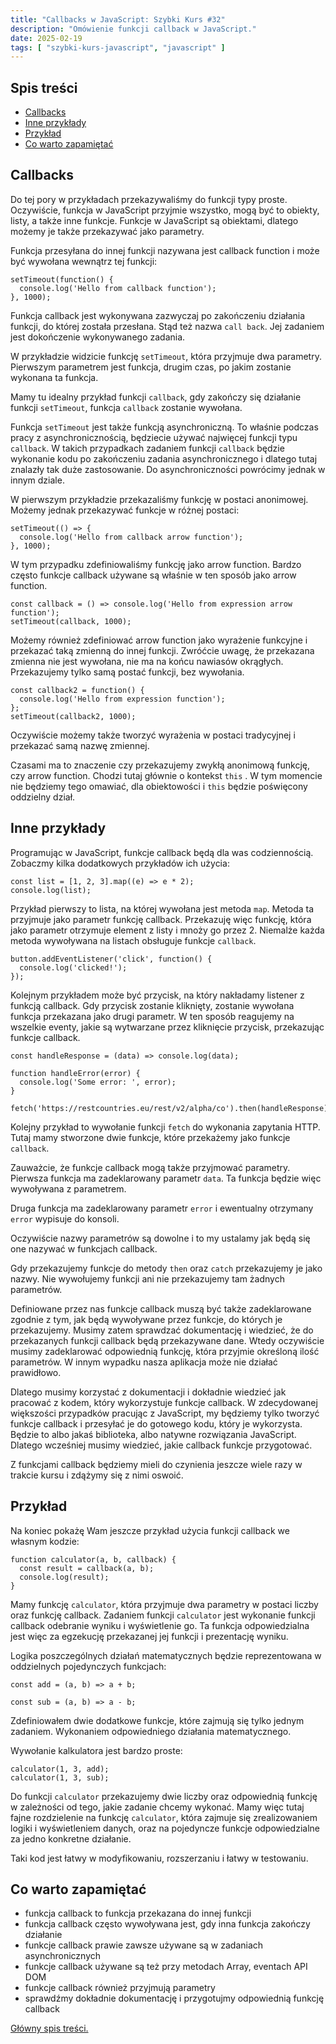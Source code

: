 ```yaml
---
title: "Callbacks w JavaScript: Szybki Kurs #32"
description: "Omówienie funkcji callback w JavaScript."
date: 2025-02-19
tags: [ "szybki-kurs-javascript", "javascript" ]
---
```


## Spis treści
* [Callbacks](#callbacks)
* [Inne przykłady](#inne-przykłady)
* [Przykład](#przyklad)
* [Co warto zapamiętać](#co-warto-zapamietac)

## <span id="callbacks">Callbacks</span>

Do tej pory w przykładach przekazywaliśmy do funkcji typy proste. Oczywiście, funkcja w JavaScript przyjmie wszystko, mogą być to obiekty, listy, a także inne funkcje. Funkcje w JavaScript są obiektami, dlatego możemy je także przekazywać jako parametry.

Funkcja przesyłana do innej funkcji nazywana jest callback function i może być wywołana wewnątrz tej funkcji:

```text
setTimeout(function() {
  console.log('Hello from callback function');
}, 1000);
```

Funkcja callback jest wykonywana zazwyczaj po zakończeniu działania funkcji, do której została przesłana. Stąd też nazwa `call back`. Jej zadaniem jest dokończenie wykonywanego zadania.

W przykładzie widzicie funkcję `setTimeout`, która przyjmuje dwa parametry. Pierwszym parametrem jest funkcja, drugim czas, po jakim zostanie wykonana ta funkcja.

Mamy tu idealny przykład funkcji `callback`, gdy zakończy się działanie funkcji `setTimeout`, funkcja `callback`
zostanie wywołana.

Funkcja `setTimeout` jest także funkcją asynchroniczną. To właśnie podczas pracy z asynchronicznością, będziecie używać najwięcej funkcji typu `callback`. W takich przypadkach zadaniem funkcji `callback` będzie wykonanie kodu po zakończeniu zadania asynchronicznego i dlatego tutaj znalazły tak duże
zastosowanie. Do asynchroniczności powrócimy jednak w innym dziale.

W pierwszym przykładzie przekazaliśmy funkcję w postaci anonimowej. Możemy jednak przekazywać funkcje w różnej postaci:

```text
setTimeout(() => {
  console.log('Hello from callback arrow function');
}, 1000);
```

W tym przypadku zdefiniowaliśmy funkcję jako arrow function. Bardzo często funkcje callback używane są właśnie w ten sposób jako arrow function.

```text
const callback = () => console.log('Hello from expression arrow function');
setTimeout(callback, 1000);
```

Możemy również zdefiniować arrow function jako wyrażenie funkcyjne i przekazać taką zmienną do innej funkcji. Zwróćcie uwagę, że przekazana zmienna nie jest wywołana, nie ma na końcu nawiasów okrągłych. Przekazujemy tylko samą postać funkcji, bez wywołania.

```text
const callback2 = function() {
  console.log('Hello from expression function');
};
setTimeout(callback2, 1000);
```

Oczywiście możemy także tworzyć wyrażenia w postaci tradycyjnej i przekazać samą nazwę zmiennej.

Czasami ma to znaczenie czy przekazujemy zwykłą anonimową funkcję, czy arrow function. Chodzi tutaj głównie o kontekst `this` . W tym momencie nie będziemy tego omawiać, dla obiektowości i `this` będzie poświęcony oddzielny dział.

## <span id="inne-przykłady">Inne przykłady</span>

Programując w JavaScript, funkcje callback będą dla was codziennością. Zobaczmy kilka dodatkowych przykładów ich użycia:

```text
const list = [1, 2, 3].map((e) => e * 2);
console.log(list);
```

Przykład pierwszy to lista, na której wywołana jest metoda `map`. Metoda ta przyjmuje jako parametr funkcję callback. Przekazuję więc funkcję, która jako parametr otrzymuje element z listy i mnoży go przez 2. Niemalże każda metoda wywoływana na listach obsługuje funkcje `callback`.

```text
button.addEventListener('click', function() {
  console.log('clicked!');
});
```

Kolejnym przykładem może być przycisk, na który nakładamy listener z funkcją callback. Gdy przycisk zostanie kliknięty, zostanie wywołana funkcja przekazana jako drugi parametr. W ten sposób reagujemy na wszelkie eventy, jakie są wytwarzane przez kliknięcie przycisk, przekazując funkcje callback.

```text
const handleResponse = (data) => console.log(data);

function handleError(error) {
  console.log('Some error: ', error);
}

fetch('https://restcountries.eu/rest/v2/alpha/co').then(handleResponse).catch(handleError);
```

Kolejny przykład to wywołanie funkcji `fetch` do wykonania zapytania HTTP. Tutaj mamy stworzone dwie funkcje, które przekażemy jako funkcje `callback`.

Zauważcie, że funkcje callback mogą także przyjmować parametry. Pierwsza funkcja ma zadeklarowany parametr `data`. Ta funkcja będzie więc wywoływana z parametrem.

Druga funkcja ma zadeklarowany parametr `error` i ewentualny otrzymany `error` wypisuje do konsoli.

Oczywiście nazwy parametrów są dowolne i to my ustalamy jak będą się one nazywać w funkcjach callback.

Gdy przekazujemy funkcje do metody `then` oraz `catch` przekazujemy je jako nazwy. Nie wywołujemy funkcji ani nie przekazujemy tam żadnych parametrów.

Definiowane przez nas funkcje callback muszą być także zadeklarowane zgodnie z tym, jak będą wywoływane przez funkcje, do których je przekazujemy. Musimy zatem sprawdzać dokumentację i wiedzieć, że do przekazanych funkcji callback będą przekazywane dane. Wtedy oczywiście musimy zadeklarować
odpowiednią funkcję, która przyjmie określoną ilość parametrów. W innym wypadku nasza aplikacja może nie działać prawidłowo.

Dlatego musimy korzystać z dokumentacji i dokładnie wiedzieć jak pracować z kodem, który wykorzystuje funkcje callback. W zdecydowanej większości przypadków pracując z JavaScript, my będziemy tylko tworzyć funkcje callback i przesyłać je do gotowego kodu, który je wykorzysta. Będzie to albo jakaś
biblioteka, albo natywne rozwiązania JavaScript. Dlatego wcześniej musimy wiedzieć, jakie callback funkcje przygotować.

Z funkcjami callback będziemy mieli do czynienia jeszcze wiele razy w trakcie kursu i zdążymy się z nimi oswoić.

## <span id="przyklad">Przykład</span>

Na koniec pokażę Wam jeszcze przykład użycia funkcji callback we własnym kodzie:

```text
function calculator(a, b, callback) {
  const result = callback(a, b);
  console.log(result);
}
```

Mamy funkcję `calculator`, która przyjmuje dwa parametry w postaci liczby oraz funkcję callback. Zadaniem funkcji `calculator` jest wykonanie funkcji callback odebranie wyniku i wyświetlenie go. Ta funkcja odpowiedzialna jest więc za egzekucję przekazanej jej funkcji i prezentację wyniku.

Logika poszczególnych działań matematycznych będzie reprezentowana w oddzielnych pojedynczych funkcjach:

```text
const add = (a, b) => a + b;

const sub = (a, b) => a - b;
```

Zdefiniowałem dwie dodatkowe funkcje, które zajmują się tylko jednym zadaniem. Wykonaniem odpowiedniego działania matematycznego.

Wywołanie kalkulatora jest bardzo proste:

```text
calculator(1, 3, add);
calculator(1, 3, sub);
```

Do funkcji `calculator` przekazujemy dwie liczby oraz odpowiednią funkcję w zależności od tego, jakie zadanie chcemy wykonać. Mamy więc tutaj fajne rozdzielenie na funkcję `calculator`, która zajmuje się zrealizowaniem logiki i wyświetleniem danych, oraz na pojedyncze funkcje odpowiedzialne za jedno
konkretne działanie.

Taki kod jest łatwy w modyfikowaniu, rozszerzaniu i łatwy w testowaniu.

## <span id="co-warto-zapamietac">Co warto zapamiętać</span>

- funkcja callback to funkcja przekazana do innej funkcji
- funkcja callback często wywoływana jest, gdy inna funkcja zakończy działanie
- funkcje callback prawie zawsze używane są w zadaniach asynchronicznych
- funkcje callback używane są też przy metodach Array, eventach API DOM
- funkcje callback również przyjmują parametry
- sprawdźmy dokładnie dokumentację i przygotujmy odpowiednią funkcję callback

[Główny spis treści.](https://zacznijprogramowac.net/szybki-kurs-javascript/spis-tresci/)